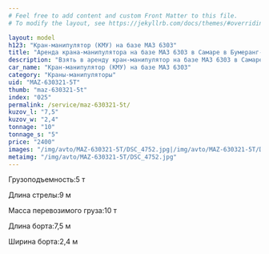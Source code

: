```yaml
---
# Feel free to add content and custom Front Matter to this file.
# To modify the layout, see https://jekyllrb.com/docs/themes/#overriding-theme-defaults

layout: model
h123: "Кран-манипулятор (КМУ) на базе МАЗ 6303"
title: "Аренда крана-манипулятора на базе МАЗ 6303 в Самаре в Бумеранг-АвтоТранс"
description: "Взять в аренду кран-манипулятор на базе МАЗ 6303 в Самаре в Бумеранг-АвтоТранс"
car_name: "Кран-манипулятор (КМУ) на базе МАЗ 6303"
category: "Краны-манипуляторы"
uid: "MAZ-630321-5T"
thumb: "maz-630321-5t"
index: "025"
permalink: /service/maz-630321-5t/
kuzov_l: "7,5"
kuzov_w: "2,4"
tonnage: "10"
tonnage_s: "5"
price: "2400"
images: "/img/avto/MAZ-630321-5T/DSC_4752.jpg|/img/avto/MAZ-630321-5T/DSC_4753.jpg"
metaimg: "/img/avto/MAZ-630321-5T/DSC_4752.jpg"
---
```


<p><span>Грузоподъемность:</span><span>5 т</span></p>

<p><span>Длина стрелы:</span><span>9 м</span></p>

<p><span>Масса перевозимого груза:</span><span>10 т</span></p>

<p><span>Длина борта:</span><span>7,5 м</span></p>

<p><span>Ширина борта:</span><span>2,4 м</span></p>

